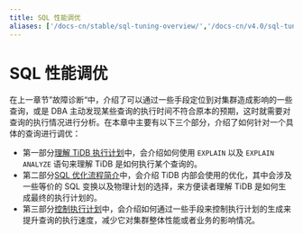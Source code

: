 ```yaml
---
title: SQL 性能调优
aliases: ['/docs-cn/stable/sql-tuning-overview/','/docs-cn/v4.0/sql-tuning-overview/']
---
```


# SQL 性能调优

在上一章节”故障诊断“中，介绍了可以通过一些手段定位到对集群造成影响的一些查询，或是 DBA 主动发现某些查询的执行时间不符合原本的预期，这时就需要对查询的执行情况进行分析。在本章中主要有以下三个部分，介绍了如何针对一个具体的查询进行调优：

- 第一部分[理解 TiDB 执行计划](/query-execution-plan.md)中，会介绍如何使用 `EXPLAIN` 以及 `EXPLAIN ANALYZE` 语句来理解 TiDB 是如何执行某个查询的。
- 第二部分[SQL 优化流程简介](/sql-optimization-concepts.md)中，会介绍 TiDB 内部会使用的优化，其中会涉及一些等价的 SQL 变换以及物理计划的选择，来方便读者理解 TiDB 是如何生成最终的执行计划的。
- 第三部分[控制执行计划](/control-execution-plan.md)中，会介绍如何通过一些手段来控制执行计划的生成来提升查询的执行速度，减少它对集群整体性能或者业务的影响情况。
